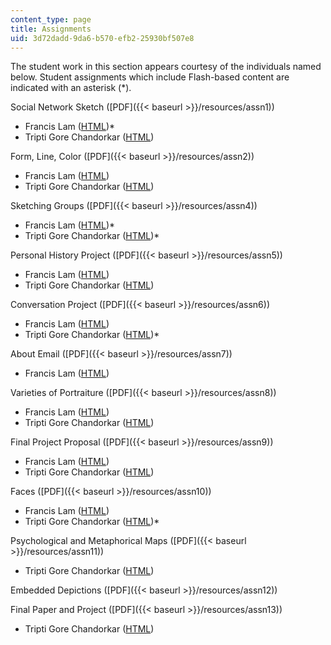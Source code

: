 ```yaml
---
content_type: page
title: Assignments
uid: 3d72dadd-9da6-b570-efb2-25930bf507e8
---
```


The student work in this section appears courtesy of the individuals named below. Student assignments which include Flash-based content are indicated with an asterisk (\*).

Social Network Sketch ([PDF]({{< baseurl >}}/resources/assn1))

*   Francis Lam ([HTML](/ans7870/MAS/MAS.965/f04/assignments/lam/assg1/hw1.html))\*
*   Tripti Gore Chandorkar ([HTML](/ans7870/MAS/MAS.965/f04/assignments/tripti/Assignment1/index.htm))

Form, Line, Color ([PDF]({{< baseurl >}}/resources/assn2))

*   Francis Lam ([HTML](/ans7870/MAS/MAS.965/f04/assignments/lam/assg2/hw2.html))
*   Tripti Gore Chandorkar ([HTML](/ans7870/MAS/MAS.965/f04/assignments/tripti/Assignment2/index.htm))

Sketching Groups ([PDF]({{< baseurl >}}/resources/assn4))

*   Francis Lam ([HTML](/ans7870/MAS/MAS.965/f04/assignments/lam/assg3/hw3.html))\*
*   Tripti Gore Chandorkar ([HTML](/ans7870/MAS/MAS.965/f04/assignments/tripti/Assignment3/index.htm))\*

Personal History Project ([PDF]({{< baseurl >}}/resources/assn5))

*   Francis Lam ([HTML](/ans7870/MAS/MAS.965/f04/assignments/lam/assg4/index.html))
*   Tripti Gore Chandorkar ([HTML](/ans7870/MAS/MAS.965/f04/assignments/tripti/assignment4/index.htm))

Conversation Project ([PDF]({{< baseurl >}}/resources/assn6))

*   Francis Lam ([HTML](/ans7870/MAS/MAS.965/f04/assignments/lam/assg5/index.html))
*   Tripti Gore Chandorkar ([HTML](/ans7870/MAS/MAS.965/f04/assignments/tripti/Assignment5/index.htm))\*

About Email ([PDF]({{< baseurl >}}/resources/assn7))

*   Francis Lam ([HTML](/ans7870/MAS/MAS.965/f04/assignments/lam/assg6/index.html))

Varieties of Portraiture ([PDF]({{< baseurl >}}/resources/assn8))

*   Francis Lam ([HTML](/ans7870/MAS/MAS.965/f04/assignments/lam/assg7/index.html))
*   Tripti Gore Chandorkar ([HTML](/ans7870/MAS/MAS.965/f04/assignments/tripti/Assignment7/index.htm))

Final Project Proposal ([PDF]({{< baseurl >}}/resources/assn9))

*   Francis Lam ([HTML](/ans7870/MAS/MAS.965/f04/assignments/lam/assg8/index.html))
*   Tripti Gore Chandorkar ([HTML](/ans7870/MAS/MAS.965/f04/assignments/tripti/Assignment8/index.htm))

Faces ([PDF]({{< baseurl >}}/resources/assn10))

*   Francis Lam ([HTML](/ans7870/MAS/MAS.965/f04/assignments/lam/assg9/index.html))
*   Tripti Gore Chandorkar ([HTML](/ans7870/MAS/MAS.965/f04/assignments/tripti/Assignment9/index.htm))\*

Psychological and Metaphorical Maps ([PDF]({{< baseurl >}}/resources/assn11))

*   Tripti Gore Chandorkar ([HTML](/ans7870/MAS/MAS.965/f04/assignments/tripti/Assignment10/index.htm))

Embedded Depictions ([PDF]({{< baseurl >}}/resources/assn12))

Final Paper and Project ([PDF]({{< baseurl >}}/resources/assn13))

*   Tripti Gore Chandorkar ([HTML](/ans7870/MAS/MAS.965/f04/assignments/tripti/final/index.htm))